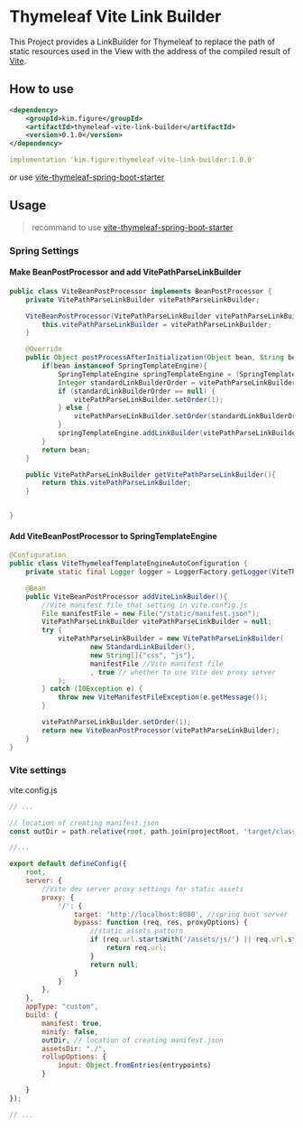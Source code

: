 # Thymeleaf Vite Link Builder

This Project provides a LinkBuilder for Thymeleaf to replace the path of static resources used in the View with the address of the compiled result of [Vite](https://vitejs.dev).

## How to use

```xml
<dependency>
    <groupId>kim.figure</groupId>
    <artifactId>thymeleaf-vite-link-builder</artifactId>
    <version>0.1.0</version>
</dependency>
```


```yml
implementation 'kim.figure:thymeleaf-vite-link-builder:1.0.0'
```

or use [vite-thymeleaf-spring-boot-starter](https://github.com/WalkerKim/vite-thymeleaf-spring-boot-starter)


## Usage
> recommand to use [vite-thymeleaf-spring-boot-starter](https://github.com/WalkerKim/vite-thymeleaf-spring-boot-starter)

### Spring Settings

#### Make BeanPostProcessor and add VitePathParseLinkBuilder

```java
public class ViteBeanPostProcessor implements BeanPostProcessor {
    private VitePathParseLinkBuilder vitePathParseLinkBuilder;

    ViteBeanPostProcessor(VitePathParseLinkBuilder vitePathParseLinkBuilder) {
        this.vitePathParseLinkBuilder = vitePathParseLinkBuilder;
    }

    @Override
    public Object postProcessAfterInitialization(Object bean, String beanName) throws BeansException {
        if(bean instanceof SpringTemplateEngine){
            SpringTemplateEngine springTemplateEngine = (SpringTemplateEngine)bean;
            Integer standardLinkBuilderOrder = vitePathParseLinkBuilder.getStandardLinkBuilderOrder();
            if (standardLinkBuilderOrder == null) {
                vitePathParseLinkBuilder.setOrder(1);
            } else {
                vitePathParseLinkBuilder.setOrder(standardLinkBuilderOrder-1);
            }
            springTemplateEngine.addLinkBuilder(vitePathParseLinkBuilder);
        }
        return bean;
    }

    public VitePathParseLinkBuilder getVitePathParseLinkBuilder(){
        return this.vitePathParseLinkBuilder;
    }


}
```

#### Add ViteBeanPostProcessor to SpringTemplateEngine

```java
@Configuration
public class ViteThymeleafTemplateEngineAutoConfiguration {
    private static final Logger logger = LoggerFactory.getLogger(ViteThymeleafTemplateEngineAutoConfiguration.class);

    @Bean
    public ViteBeanPostProcessor addViteLinkBuilder(){
        //Vite manifest file that setting in vite.config.js
        File manifestFile = new File("/static/manifest.json");
        VitePathParseLinkBuilder vitePathParseLinkBuilder = null;
        try {
            vitePathParseLinkBuilder = new VitePathParseLinkBuilder(
                    new StandardLinkBuilder(),
                    new String[]{"css", "js"}, 
                    manifestFile //Vite manifest file
                    , true // whether to use Vite dev proxy server
            );
        } catch (IOException e) {
            throw new ViteManifestFileException(e.getMessage());
        }

        vitePathParseLinkBuilder.setOrder(1);
        return new ViteBeanPostProcessor(vitePathParseLinkBuilder);
    }
}
```

### Vite settings
vite.config.js
```js
// ...

// location of creating manifest.json
const outDir = path.relative(root, path.join(projectRoot, 'target/classes/static'))

//...

export default defineConfig({
    root,
    server: {
        //Vite dev server proxy settings for static assets
        proxy: {
            '/': {
                target: 'http://localhost:8080', //spring boot server
                bypass: function (req, res, proxyOptions) {
                    //static assets pattern
                    if (req.url.startsWith('/assets/js/') || req.url.startsWith('/assets/css/') || req.url.startsWith('/@')) {
                        return req.url;
                    }
                    return null;
                }
            }
        },
    },
    appType: "custom",
    build: {
        manifest: true,
        minify: false,
        outDir, // location of creating manifest.json
        assetsDir: "./",
        rollupOptions: {
            input: Object.fromEntries(entrypoints)
        }

    }
});

// ...

```

